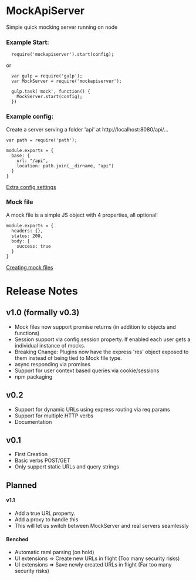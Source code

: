 # MockApiServer
Simple quick mocking server running on node

### Example Start:
```
  require('mockapiserver').start(config);
```
or
```
  var gulp = require('gulp');
  var MockServer = require('mockapiserver');

  gulp.task('mock', function() {
    MockServer.start(config);
  })
```

### Example config:
Create a server serving a folder 'api' at http://localhost:8080/api/...
```
var path = require('path');

module.exports = {
  base: {
    url: "/api",
    location: path.join(__dirname, "api")
  }
}
```
[Extra config settings](docs/config.md)

### Mock file
A mock file is a simple JS object with 4 properties, all optional!
```
module.exports = {
  headers: {},
  status: 200,
  body: {
    success: true
  }
}
```
[Creating mock files](docs/mockfiles.md)

# Release Notes

## v1.0 (formally v0.3)
- Mock files now support promise returns (in addition to objects and functions)
- Session support via config.session property. If enabled each user gets a individual instance of mocks.
- Breaking Change: Plugins now have the express 'res' object exposed to them instead of being tied to Mock file type.
- async responding via promises
- Support for user context based queries via cookie/sessions
- npm packaging

## v0.2
- Support for dynamic URLs using express routing via req.params
- Support for multiple HTTP verbs
- Documentation

## v0.1
- First Creation
- Basic verbs POST/GET
- Only support static URLs and query strings


## Planned

#### v1.1
- Add a true URL property.
 - Add a proxy to handle this
 - This will let us switch between MockServer and real servers seamlessly


#### Benched
- Automatic raml parsing (on hold)
- UI extensions => Create new URLs in flight (Too many security risks)
- UI extensions => Save newly created URLs in flight (Far too many security risks)

